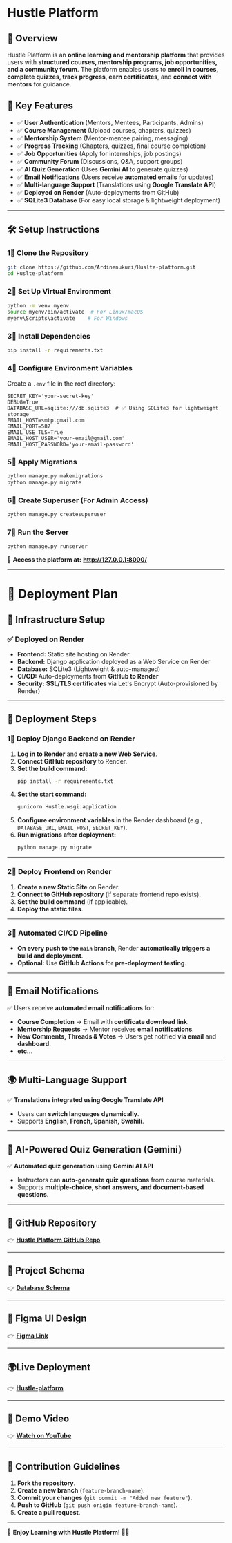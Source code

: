 # **Hustle Platform**

## 📌 **Overview**
Hustle Platform is an **online learning and mentorship platform** that provides users with **structured courses, mentorship programs, job opportunities, and a community forum**. The platform enables users to **enroll in courses, complete quizzes, track progress, earn certificates**, and **connect with mentors** for guidance.

## 🚀 **Key Features**
- ✅ **User Authentication** (Mentors, Mentees, Participants, Admins)
- ✅ **Course Management** (Upload courses, chapters, quizzes)
- ✅ **Mentorship System** (Mentor-mentee pairing, messaging)
- ✅ **Progress Tracking** (Chapters, quizzes, final course completion)
- ✅ **Job Opportunities** (Apply for internships, job postings)
- ✅ **Community Forum** (Discussions, Q&A, support groups)
- ✅ **AI Quiz Generation** (Uses **Gemini AI** to generate quizzes)
- ✅ **Email Notifications** (Users receive **automated emails** for updates)
- ✅ **Multi-language Support** (Translations using **Google Translate API**)
- ✅ **Deployed on Render** (Auto-deployments from GitHub)
- ✅ **SQLite3 Database** (For easy local storage & lightweight deployment)

---

## 🛠️ **Setup Instructions**

### 1⃣ **Clone the Repository**
```sh
git clone https://github.com/Ardinenukuri/Huslte-platform.git
cd Huslte-platform
```

### 2⃣ **Set Up Virtual Environment**
```sh
python -m venv myenv
source myenv/bin/activate  # For Linux/macOS
myenv\Scripts\activate    # For Windows
```

### 3⃣ **Install Dependencies**
```sh
pip install -r requirements.txt
```

### 4⃣ **Configure Environment Variables**
Create a `.env` file in the root directory:
```
SECRET_KEY='your-secret-key'
DEBUG=True
DATABASE_URL=sqlite:///db.sqlite3  # ✅ Using SQLite3 for lightweight storage
EMAIL_HOST=smtp.gmail.com
EMAIL_PORT=587
EMAIL_USE_TLS=True
EMAIL_HOST_USER='your-email@gmail.com'
EMAIL_HOST_PASSWORD='your-email-password'
```

### 5⃣ **Apply Migrations**
```sh
python manage.py makemigrations
python manage.py migrate
```

### 6⃣ **Create Superuser (For Admin Access)**
```sh
python manage.py createsuperuser
```

### 7⃣ **Run the Server**
```sh
python manage.py runserver
```
🥽 **Access the platform at:** **http://127.0.0.1:8000/**

---

# 🚀 **Deployment Plan**

## **🏰 Infrastructure Setup**

### ✅ **Deployed on Render**
- **Frontend:** Static site hosting on Render
- **Backend:** Django application deployed as a Web Service on Render
- **Database:** SQLite3 (Lightweight & auto-managed)
- **CI/CD:** Auto-deployments from **GitHub to Render**
- **Security:** **SSL/TLS certificates** via Let's Encrypt (Auto-provisioned by Render)

---

## 🚀 **Deployment Steps**

### 1⃣ **Deploy Django Backend on Render**
1. **Log in to Render** and **create a new Web Service**.
2. **Connect GitHub repository** to Render.
3. **Set the build command:**
   ```sh
   pip install -r requirements.txt
   ```
4. **Set the start command:**
   ```sh
   gunicorn Hustle.wsgi:application
   ```
5. **Configure environment variables** in the Render dashboard (e.g., `DATABASE_URL`, `EMAIL_HOST`, `SECRET_KEY`).
6. **Run migrations after deployment:**
   ```sh
   python manage.py migrate
   ```

---

### 2⃣ **Deploy Frontend on Render**
1. **Create a new Static Site** on Render.
2. **Connect to GitHub repository** (if separate frontend repo exists).
3. **Set the build command** (if applicable).
4. **Deploy the static files**.

---

### 3⃣ **Automated CI/CD Pipeline**
- **On every push to the `main` branch**, Render **automatically triggers a build and deployment**.
- **Optional:** Use **GitHub Actions** for **pre-deployment testing**.

---

## 📩 **Email Notifications**
✅ Users receive **automated email notifications** for:
- **Course Completion** → Email with **certificate download link**.
- **Mentorship Requests** → Mentor receives **email notifications**.
- **New Comments, Threads & Votes** → Users get notified **via email** and **dashboard**.
- **etc...**

---

## 🌍 **Multi-Language Support**
✅ **Translations integrated using Google Translate API**  
- Users can **switch languages dynamically**.
- Supports **English, French, Spanish, Swahili**.

---

## 🤖 **AI-Powered Quiz Generation (Gemini)**
✅ **Automated quiz generation** using **Gemini AI API**  
- Instructors can **auto-generate quiz questions** from course materials.
- Supports **multiple-choice, short answers, and document-based questions**.

---

## 🚀 **GitHub Repository**
👉 **[Hustle Platform GitHub Repo](https://github.com/Ardinenukuri/Huslte-platform)**

---

## 📜 **Project Schema**
👉 **[Database Schema](https://drive.google.com/file/d/1k_WE9_2RY-QUunSFpTm-XDA9FpMIgj_M/view?usp=sharing)**

---

## 🎨 **Figma UI Design**
👉 **[Figma Link](https://www.figma.com/design/yWNk3qBfrRcBgWTraBCbpo/Hustle-Platform?node-id=11-161&t=lLQtFwR3sOn4T14o-1)**

---

##  **🌍Live Deployment**
👉 **[Hustle-platform](https://huslte-platform.onrender.com)**

---



## 🎥 **Demo Video**
👉 **[Watch on YouTube](https://youtu.be/cijsDEU4_FE)**

---

## 🤝 **Contribution Guidelines**
1. **Fork the repository**.
2. **Create a new branch** (`feature-branch-name`).
3. **Commit your changes** (`git commit -m "Added new feature"`).
4. **Push to GitHub** (`git push origin feature-branch-name`).
5. **Create a pull request**.

---

🎉 **Enjoy Learning with Hustle Platform! 🚀🔥**
